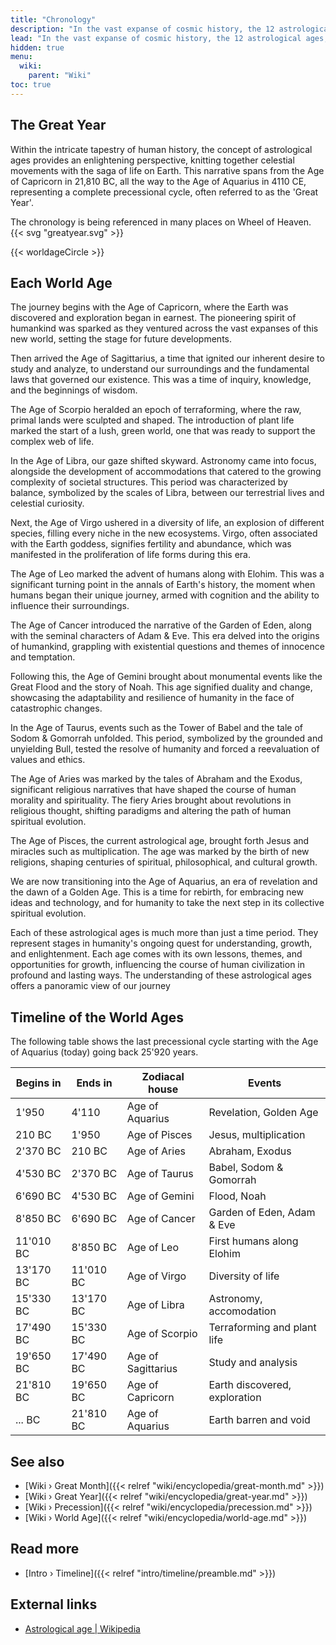 ```yaml
---
title: "Chronology"
description: "In the vast expanse of cosmic history, the 12 astrological ages, starting with the Age of Capricorn in 21,810 BC and ending with the Age of Aquarius in 4110 CE, provide a fascinating lens to view human civilization. The ages mirror a full precessional cycle, often referred to as a Great Year, a cycle that guides the unfolding of events and evolution of consciousness on Earth. Each age signifies a distinct era, bringing its own themes and lessons. The Age of Capricorn marked the discovery and exploration of Earth. Sagittarius propelled studies and analysis, while Scorpio brought about terraforming and the proliferation of plant life. In the Age of Libra, mankind honed in on astronomy and accommodations, which was succeeded by the Age of Virgo that saw a diversity of life. The Age of Leo witnessed the advent of humans alongside Elohim, followed by the Age of Cancer, marking the era of the Garden of Eden and the tale of Adam & Eve. The subsequent ages each carried significant religious and historical milestones, from the flood in the Age of Gemini, to events like Babel, Sodom & Gomorrah in Taurus, and Abraham and Exodus in Aries. The Age of Pisces observed the advent of Jesus, with miracles such as multiplication, leading to our present Age of Aquarius, symbolizing revelation and the onset of a Golden Age. These ages represent not just periods in time, but a grand cosmic journey that humanity undertakes in its quest for spiritual growth and enlightenment."
lead: "In the vast expanse of cosmic history, the 12 astrological ages, starting with the Age of Capricorn in 21,810 BC and ending with the Age of Aquarius in 4110 CE, provide a fascinating lens to view human civilization. The ages mirror a full precessional cycle, often referred to as a Great Year, a cycle that guides the unfolding of events and evolution of consciousness on Earth. Each age signifies a distinct era, bringing its own themes and lessons. The Age of Capricorn marked the discovery and exploration of Earth. Sagittarius propelled studies and analysis, while Scorpio brought about terraforming and the proliferation of plant life. In the Age of Libra, mankind honed in on astronomy and accommodations, which was succeeded by the Age of Virgo that saw a diversity of life. The Age of Leo witnessed the advent of humans alongside Elohim, followed by the Age of Cancer, marking the era of the Garden of Eden and the tale of Adam & Eve. The subsequent ages each carried significant religious and historical milestones, from the flood in the Age of Gemini, to events like Babel, Sodom & Gomorrah in Taurus, and Abraham and Exodus in Aries. The Age of Pisces observed the advent of Jesus, with miracles such as multiplication, leading to our present Age of Aquarius, symbolizing revelation and the onset of a Golden Age. These ages represent not just periods in time, but a grand cosmic journey that humanity undertakes in its quest for spiritual growth and enlightenment."
hidden: true
menu:
  wiki:
    parent: "Wiki"
toc: true
---
```


## The Great Year

Within the intricate tapestry of human history, the concept of astrological ages provides an enlightening perspective, knitting together celestial movements with the saga of life on Earth. This narrative spans from the Age of Capricorn in 21,810 BC, all the way to the Age of Aquarius in 4110 CE, representing a complete precessional cycle, often referred to as the 'Great Year'.

The chronology is being referenced in many places on Wheel of Heaven. {{< svg "greatyear.svg" >}}

{{< worldageCircle >}}

## Each World Age

The journey begins with the Age of Capricorn, where the Earth was discovered and exploration began in earnest. The pioneering spirit of humankind was sparked as they ventured across the vast expanses of this new world, setting the stage for future developments.

Then arrived the Age of Sagittarius, a time that ignited our inherent desire to study and analyze, to understand our surroundings and the fundamental laws that governed our existence. This was a time of inquiry, knowledge, and the beginnings of wisdom.

The Age of Scorpio heralded an epoch of terraforming, where the raw, primal lands were sculpted and shaped. The introduction of plant life marked the start of a lush, green world, one that was ready to support the complex web of life.

In the Age of Libra, our gaze shifted skyward. Astronomy came into focus, alongside the development of accommodations that catered to the growing complexity of societal structures. This period was characterized by balance, symbolized by the scales of Libra, between our terrestrial lives and celestial curiosity.

Next, the Age of Virgo ushered in a diversity of life, an explosion of different species, filling every niche in the new ecosystems. Virgo, often associated with the Earth goddess, signifies fertility and abundance, which was manifested in the proliferation of life forms during this era.

The Age of Leo marked the advent of humans along with Elohim. This was a significant turning point in the annals of Earth's history, the moment when humans began their unique journey, armed with cognition and the ability to influence their surroundings.

The Age of Cancer introduced the narrative of the Garden of Eden, along with the seminal characters of Adam & Eve. This era delved into the origins of humankind, grappling with existential questions and themes of innocence and temptation.

Following this, the Age of Gemini brought about monumental events like the Great Flood and the story of Noah. This age signified duality and change, showcasing the adaptability and resilience of humanity in the face of catastrophic changes.

In the Age of Taurus, events such as the Tower of Babel and the tale of Sodom & Gomorrah unfolded. This period, symbolized by the grounded and unyielding Bull, tested the resolve of humanity and forced a reevaluation of values and ethics.

The Age of Aries was marked by the tales of Abraham and the Exodus, significant religious narratives that have shaped the course of human morality and spirituality. The fiery Aries brought about revolutions in religious thought, shifting paradigms and altering the path of human spiritual evolution.

The Age of Pisces, the current astrological age, brought forth Jesus and miracles such as multiplication. The age was marked by the birth of new religions, shaping centuries of spiritual, philosophical, and cultural growth.

We are now transitioning into the Age of Aquarius, an era of revelation and the dawn of a Golden Age. This is a time for rebirth, for embracing new ideas and technology, and for humanity to take the next step in its collective spiritual evolution.

Each of these astrological ages is much more than just a time period. They represent stages in humanity's ongoing quest for understanding, growth, and enlightenment. Each age comes with its own lessons, themes, and opportunities for growth, influencing the course of human civilization in profound and lasting ways. The understanding of these astrological ages offers a panoramic view of our journey

## Timeline of the World Ages

The following table shows the last precessional cycle starting with the Age of Aquarius (today) going back 25'920 years.

| Begins in | Ends in   | Zodiacal house     | Events                        |
|-----------|-----------|--------------------|-------------------------------|
| 1'950     | 4'110     | Age of Aquarius    | Revelation, Golden Age        |
| 210 BC    | 1'950     | Age of Pisces      | Jesus, multiplication         |
| 2'370 BC  | 210 BC    | Age of Aries       | Abraham, Exodus               |
| 4'530 BC  | 2'370 BC  | Age of Taurus      | Babel, Sodom & Gomorrah       |
| 6'690 BC  | 4'530 BC  | Age of Gemini      | Flood, Noah                   |
| 8'850 BC  | 6'690 BC  | Age of Cancer      | Garden of Eden, Adam & Eve    |
| 11'010 BC | 8'850 BC  | Age of Leo         | First humans along Elohim     |
| 13'170 BC | 11'010 BC | Age of Virgo       | Diversity of life             |
| 15'330 BC | 13'170 BC | Age of Libra       | Astronomy, accomodation       |
| 17'490 BC | 15'330 BC | Age of Scorpio     | Terraforming and plant life   |
| 19'650 BC | 17'490 BC | Age of Sagittarius | Study and analysis            |
| 21'810 BC | 19'650 BC | Age of Capricorn   | Earth discovered, exploration |
| ... BC    | 21'810 BC | Age of Aquarius    | Earth barren and void         |

## See also

- [Wiki › Great Month]({{< relref "wiki/encyclopedia/great-month.md" >}})
- [Wiki › Great Year]({{< relref "wiki/encyclopedia/great-year.md" >}})
- [Wiki › Precession]({{< relref "wiki/encyclopedia/precession.md" >}})
- [Wiki › World Age]({{< relref "wiki/encyclopedia/world-age.md" >}})

## Read more

- [Intro › Timeline]({{< relref "intro/timeline/preamble.md" >}})

## External links

- [Astrological age | Wikipedia](https://en.wikipedia.org/wiki/Astrological_age)

